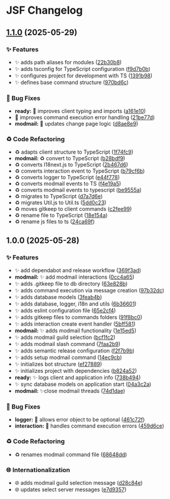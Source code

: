 # JSF Changelog

## [1.1.0](https://github.com/FantaCovid-19/legendary-disco/compare/v1.0.0...v1.1.0) (2025-05-29)

### ✨ Features

* ✨ adds path aliases for modules ([22b30b8](https://github.com/FantaCovid-19/legendary-disco/commit/22b30b89bcae50afababd97758c7f2fae141a5d6))
* ✨ adds tsconfig for TypeScript configuration ([f9d7b0b](https://github.com/FantaCovid-19/legendary-disco/commit/f9d7b0be4fcdb641e526a8b0e9a5fc9f16582a62))
* ✨ configures project for development with TS ([1391b98](https://github.com/FantaCovid-19/legendary-disco/commit/1391b98d9a07c71bebb05f1ed730696bcc267328))
* ✨ defines base command structure ([970bd6c](https://github.com/FantaCovid-19/legendary-disco/commit/970bd6c420ab83d1bf8364e6b0e9af485ef84014))

### 🐛 Bug Fixes

* **ready:** 🐛 improves client typing and imports ([a161e10](https://github.com/FantaCovid-19/legendary-disco/commit/a161e108ec2a6766be2772dc27dbadb5ad77b9b8))
* 🐛 improves command execution error handling ([21be77d](https://github.com/FantaCovid-19/legendary-disco/commit/21be77dfe84a681db3b12eb0b48c887f19466b37))
* **modmail:** 🐛 updates change page logic ([d8ae8e9](https://github.com/FantaCovid-19/legendary-disco/commit/d8ae8e96efd816f4a3de7d34c1d5e8f7c2ecffc8))

### ♻️ Code Refactoring

* ♻️ adapts client structure to TypeScript ([1f74fc9](https://github.com/FantaCovid-19/legendary-disco/commit/1f74fc99b33962ec287d93ec60471888df28a9da))
* **modmail:** ♻️ convert to TypeScript ([b28bdf9](https://github.com/FantaCovid-19/legendary-disco/commit/b28bdf902bd18efe9a78ec2e9d3aa8325d66dd7b))
* ♻️ converts I18next.js to TypeScript ([2b467d6](https://github.com/FantaCovid-19/legendary-disco/commit/2b467d6d861f1c1959642835ebb78c4f82bc104a))
* ♻️ converts interaction event to TypeScript ([b79cf6b](https://github.com/FantaCovid-19/legendary-disco/commit/b79cf6b6269766519f529f7f7063817dfb6c02aa))
* ♻️ converts logger to TypeScript ([e44f778](https://github.com/FantaCovid-19/legendary-disco/commit/e44f778dedcc145d9d5060e5fccea332ef4282a0))
* ♻️ converts modmail events to TS ([f4e19a5](https://github.com/FantaCovid-19/legendary-disco/commit/f4e19a5fd67206a787228300c80e9bacc5aff102))
* ♻️ converts modmail events to typescript ([be9555a](https://github.com/FantaCovid-19/legendary-disco/commit/be9555a9b33d5e3a621e92f87905aa5193b716df))
* ♻️ migrates to TypeScript ([d7a7d6e](https://github.com/FantaCovid-19/legendary-disco/commit/d7a7d6e8a9ad65690d9b167271db550780cc335a))
* ♻️ migrates Util.js to Util.ts ([5dd0c23](https://github.com/FantaCovid-19/legendary-disco/commit/5dd0c23ca2df3ebbb114843ad1bcb8e423acb481))
* ♻️ moves gitkeep to client commands ([c2fee99](https://github.com/FantaCovid-19/legendary-disco/commit/c2fee99458d799211b83b3e82f3eeee90e551087))
* ♻️ rename file to TypeScript ([18e154a](https://github.com/FantaCovid-19/legendary-disco/commit/18e154a99ae9c7051bca578acdc0cacb5e4a0388))
* ♻️ rename js files to ts ([24ca69f](https://github.com/FantaCovid-19/legendary-disco/commit/24ca69f29c96f1d8c196ee6a4426250150a521af))

## 1.0.0 (2025-05-28)

### ✨ Features

* ✨ add dependabot and release workflow ([369f3ad](https://github.com/FantaCovid-19/legendary-disco/commit/369f3ade19752ebce0e5de4190a83f8a964ed8b2))
* **modmail:** ✨ add modmail interactions ([0cc4a65](https://github.com/FantaCovid-19/legendary-disco/commit/0cc4a657c1350f4dd67e175e45f0879b4e048afa))
* ✨ adds .gitkeep file to db directory ([63e828b](https://github.com/FantaCovid-19/legendary-disco/commit/63e828bc6459ecff961685da3ff521e0334541c2))
* ✨ adds command execution via message creation ([97b32dc](https://github.com/FantaCovid-19/legendary-disco/commit/97b32dcb175fd05c8e3dab3ec5793656d7b23f7b))
* ✨ adds database models ([3feab4b](https://github.com/FantaCovid-19/legendary-disco/commit/3feab4bd5e0acd252f1ce884965d3b84c8e2fb7d))
* ✨ adds database, logger, i18n and utils ([6b36601](https://github.com/FantaCovid-19/legendary-disco/commit/6b36601880f054d4a7a8753f2f88b18ffe5b7901))
* ✨ adds eslint configuration file ([65e2cf4](https://github.com/FantaCovid-19/legendary-disco/commit/65e2cf4b8b7ac56c2c1bd41cded3ba6eedb1c2eb))
* ✨ adds gitkeep files to commands folders ([91f8bc0](https://github.com/FantaCovid-19/legendary-disco/commit/91f8bc02a5fd82541f098c32b0b6244a1cf934e1))
* ✨ adds interaction create event handler ([5bff581](https://github.com/FantaCovid-19/legendary-disco/commit/5bff58143cdf8570412eba7f979c79a6ead97b77))
* **modmail:** ✨ adds modmail functionality ([1e15ed5](https://github.com/FantaCovid-19/legendary-disco/commit/1e15ed551302cd8c28f5483ce0184c610d32f618))
* ✨ adds modmail guild selection ([bcf1fc2](https://github.com/FantaCovid-19/legendary-disco/commit/bcf1fc2fc9f1f1c5ff04763d207da39a8792caf6))
* ✨ adds modmail slash command ([7faa2b9](https://github.com/FantaCovid-19/legendary-disco/commit/7faa2b9786acb9a8a0cc1b1c70f907b2481ba967))
* ✨ adds semantic release configuration ([f2f7b9b](https://github.com/FantaCovid-19/legendary-disco/commit/f2f7b9b95d9097020af388e2ba683f1f9d3500da))
* ✨ adds setup modmail command ([14ec9cb](https://github.com/FantaCovid-19/legendary-disco/commit/14ec9cb35a15c73d46dabff4194ab92786451e9e))
* ✨ initializes bot structure ([ef27889](https://github.com/FantaCovid-19/legendary-disco/commit/ef278890fe87f6a74c4aec08b6580a174229b94f))
* ✨ initializes project with dependencies ([b824a52](https://github.com/FantaCovid-19/legendary-disco/commit/b824a520f1af85ac4cd06b75bc291b60e6b65d6f))
* **ready:** ✨ logs client and application info ([738b494](https://github.com/FantaCovid-19/legendary-disco/commit/738b49472e4b75024d114eb7c08f243caa980348))
* ✨ sync database models on application start ([04a3c2a](https://github.com/FantaCovid-19/legendary-disco/commit/04a3c2a8dc7b7a09bc8fb5c83c7d520b3388ec8a))
* **modmail:** ✨close modmail threads ([74d1dae](https://github.com/FantaCovid-19/legendary-disco/commit/74d1dae7c888e45c0630453daa499b2af47b1bc8))

### 🐛 Bug Fixes

* **logger:** 🐛 allows error object to be optional ([461c72f](https://github.com/FantaCovid-19/legendary-disco/commit/461c72f1be6ec1c9c320d0a49bc7c3de0b7d47a5))
* **interaction:** 🐛 handles command execution errors ([459d6ce](https://github.com/FantaCovid-19/legendary-disco/commit/459d6ced292c7c17d90d696f31dd836699ce486a))

### ♻️ Code Refactoring

* ♻️ renames modmail command file ([68648dd](https://github.com/FantaCovid-19/legendary-disco/commit/68648dd12db6b00b095b8a2bb71fc68b9fc59aa3))

### 🌐 Internationalization

* 🌐 adds modmail guild selection message ([d28c84e](https://github.com/FantaCovid-19/legendary-disco/commit/d28c84ef2f6d6a59b939723f7e69116d445f234d))
* 🌐 updates select server messages ([e7d9357](https://github.com/FantaCovid-19/legendary-disco/commit/e7d93571a2fbbb11cf4061a12a17ce2a50562b1b))
